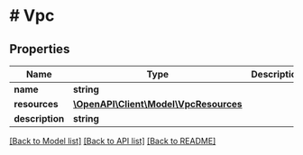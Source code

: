 # # Vpc

## Properties

Name | Type | Description | Notes
------------ | ------------- | ------------- | -------------
**name** | **string** |  |
**resources** | [**\OpenAPI\Client\Model\VpcResources**](VpcResources.md) |  | [optional]
**description** | **string** |  | [optional]

[[Back to Model list]](../../README.md#models) [[Back to API list]](../../README.md#endpoints) [[Back to README]](../../README.md)
